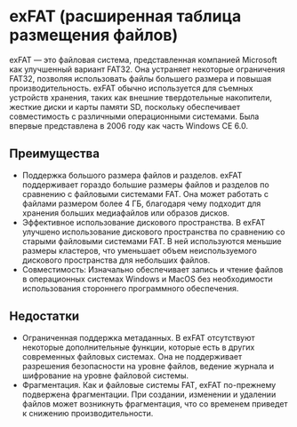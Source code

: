 exFAT (расширенная таблица размещения файлов)
========================

exFAT — это файловая система, представленная компанией Microsoft как улучшенный вариант FAT32. Она устраняет некоторые ограничения FAT32, позволяя использовать файлы большего размера и повышая производительность. exFAT обычно используется для съемных устройств хранения, таких как внешние твердотельные накопители, жесткие диски и карты памяти SD, поскольку обеспечивает совместимость с различными операционными системами. Была впервые представлена в 2006 году как часть Windows CE 6.0.

## Преимущества
- Поддержка большого размера файлов и разделов. exFAT поддерживает гораздо большие размеры файлов и разделов по сравнению с файловыми системами FAT. Она может работать с файлами размером более 4 ГБ, благодаря чему подходит для хранения больших медиафайлов или образов дисков.
- Эффективное использование дискового пространства. В exFAT улучшено использование дискового пространства по сравнению со старыми файловыми системами FAT. В ней используются меньшие размеры кластеров, что уменьшает объем неиспользуемого дискового пространства для небольших файлов.
- Совместимость: Изначально обеспечивает запись и чтение файлов в операционных системах Windows и MacOS без необходимости использования стороннего программного обеспечения.

## Недостатки
- Ограниченная поддержка метаданных. В exFAT отсутствуют некоторые дополнительные функции, которые есть в других современных файловых системах. Она не поддерживает разрешения безопасности на уровне файлов, ведение журнала и шифрование на уровне файловой системы.
- Фрагментация. Как и файловые системы FAT, exFAT по-прежнему подвержена фрагментации. При создании, изменении и удалении файлов может возникнуть фрагментация, что со временем приведет к снижению производительности.